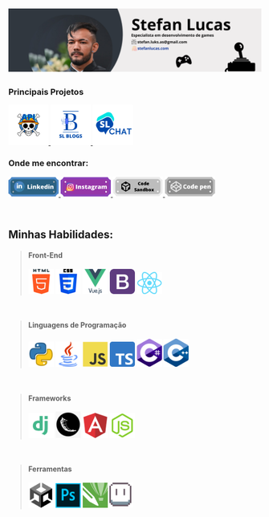 <h1 align="center">
  <img src="./imagens/capa.png" />
</h2>

<p>
  <h3>Principais Projetos</h3>
  <p>
    <a href="https://github.com/stefanluks/ApiOnePiece">
      <img src="./imagens/op_api.png" width="80px" alt="API de One Piece"/>
    </a>
    <a href="https://github.com/stefanluks/SLBlogs">
      <img src="./imagens/slblogs.png" width="80px" alt="SL Blogs"/>
    </a>
    <a href="https://github.com/stefanluks/SLchat">
      <img src="./imagens/slchat.png" width="80px" alt="SL Chats"/>
    </a>
  </p>
</p>


<h3 align="left">Onde me encontrar:</h3>
<p align="left">
  <a href="https://www.linkedin.com/in/stefan-lucas-599668224/">
    <img src="./imagens/linkedin.png" width="100px" />
  </a>
  <a href="https://www.instagram.com/stefan.luks/">
    <img src="./imagens/instagram.png" width="100px" />
  </a>
  <a href="https://codesandbox.io/u/stefanluks">
    <img src="./imagens/codesandbox.png" width="100px" />
  </a>
  <a href="https://codepen.io/stefanluks" target="blank">
    <img src="./imagens/codepen.png" width="100px" />
  </a>
</p>

<br>

## Minhas Habilidades:

> <h4>Front-End</h4> <img src="./icones/html.png" width="50px" /> <img src="./icones/css.png" width="50px" /> <img src="./icones/vue.png" width="50px" /> <img src="./icones/bootstrap.png" width="50px" /> <img src="./icones/react.png" width="50px" />

<br>

> <h4>Linguagens de Programação</h4>  <img src="./icones/py.webp" width="50px" />  <img src="./icones/java.png" width="50px" />  <img src="./icones/js.png" width="50px" />  <img src="./icones/ts.png" width="50px" />  <img src="./icones/csharp.svg" width="50px" />   <img src="./icones/c++.png" width="50px" />

<br>

> <h4>Frameworks</h4> <img src="./icones/django.png" width="50px" /> <img src="./icones/flask.png" width="50px" /> <img src="./icones/angular.png" width="50px" /> <img src="./icones/node.png" width="50px" />

<br>

> <h4>Ferramentas</h4> <img src="./icones/unity.png" width="50px" /> <img src="./icones/ps.png" width="50px" /> <img src="./icones/corel.png" width="50px" /><img src="./icones/aseprite.png" width="50px" />

